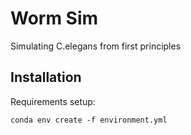 
# Worm Sim
Simulating C.elegans from first principles


## Installation
Requirements setup:
```
conda env create -f environment.yml
```